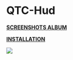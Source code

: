 # QTC-Hud

**[SCREENSHOTS ALBUM](https://imgur.com/a/lS0SX)** 

**[INSTALLATION](https://imgur.com/a/w3Ah6)**

![](https://i.imgur.com/EkO03GB.jpg)